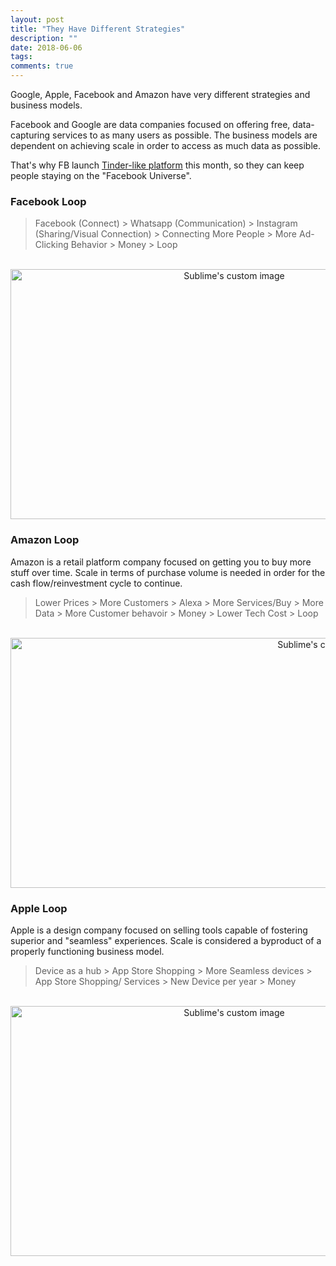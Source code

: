 ```yaml
---
layout: post
title: "They Have Different Strategies"
description: ""
date: 2018-06-06
tags: 
comments: true
---
```


Google, Apple, Facebook and Amazon have very different strategies and business models.

Facebook and Google are data companies focused on offering free, data-capturing services to as many users as possible. The business models are dependent on achieving scale in order to access as much data as possible.

That's why FB launch [Tinder-like platform](https://www.recode.net/2018/5/6/17321108/facebook-online-dating-service-explained-no-ads) this month, so they can keep people staying on the "Facebook Universe". 

### Facebook Loop

> Facebook (Connect) > Whatsapp (Communication) > Instagram (Sharing/Visual Connection) > Connecting More People > More Ad-Clicking Behavior > Money > Loop


<p align="center">
  <img width="700" height="400" src="https://i.imgur.com/0QJF3oK.png" alt="Sublime's custom image"/>
</p>


### Amazon Loop
 
Amazon is a retail platform company focused on getting you to buy more stuff over time. Scale in terms of purchase volume is needed in order for the cash flow/reinvestment cycle to continue.

> Lower Prices > More Customers > Alexa > More Services/Buy > More Data > More Customer behavoir > Money > Lower Tech Cost > Loop


<p align="center">
  <img width="1000" height="400" src="https://i.imgur.com/9jnXq9C.png" alt="Sublime's custom image"/>
</p>


### Apple Loop

Apple is a design company focused on selling tools capable of fostering superior and "seamless" experiences. Scale is considered a byproduct of a properly functioning business model.

> Device as a hub > App Store Shopping > More Seamless devices > App Store Shopping/ Services > New Device per year > Money


<p align="center">
  <img width="700" height="400" src="https://i.imgur.com/oDUghVT.png" alt="Sublime's custom image"/>
</p>

